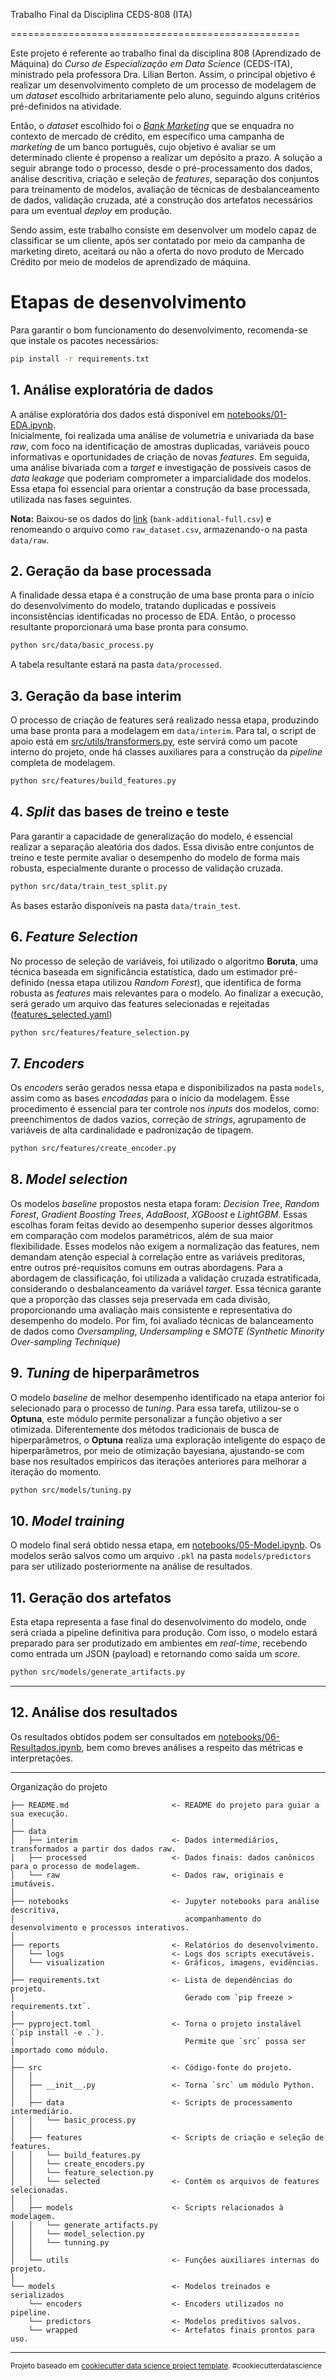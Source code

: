 Trabalho Final da Disciplina CEDS-808 (ITA)

==================================================

Este projeto é referente ao trabalho final da disciplina 808 (Aprendizado de Máquina) do *Curso de Especialização em Data Science* (CEDS-ITA), ministrado pela professora Dra. Lilian Berton. Assim, o principal objetivo é realizar um desenvolvimento completo de um processo de modelagem de um *dataset* escolhido arbritariamente pelo aluno, seguindo alguns critérios pré-definidos na atividade.

Então, o *dataset* escolhido foi o [*Bank Marketing*](https://archive.ics.uci.edu/dataset/222/bank+marketing) que se enquadra no contexto de mercado de crédito, em específico uma campanha de *marketing* de um banco português, cujo objetivo é avaliar se um determinado cliente é propenso a realizar um depósito a prazo. A solução a seguir abrange todo o processo, desde o pré-processamento dos dados, análise descritiva, criação e seleção de *features*, separação dos conjuntos para treinamento de modelos, avaliação de técnicas de desbalanceamento de dados, validação cruzada, até a construção dos artefatos necessários para um eventual *deploy* em produção.

Sendo assim, este trabalho consiste em desenvolver um modelo capaz de classificar se um cliente, após ser contatado por meio da campanha de marketing direto, aceitará ou não a oferta do novo produto de Mercado Crédito por meio de modelos de aprendizado de máquina. 

# Etapas de desenvolvimento

Para garantir o bom funcionamento do desenvolvimento, recomenda-se que instale os pacotes necessários:

```bash
pip install -r requirements.txt
```

## 1. Análise exploratória de dados

A análise exploratória dos dados está disponível em [notebooks/01-EDA.ipynb](notebooks/01-EDA.ipynb).  
Inicialmente, foi realizada uma análise de volumetria e univariada da base *raw*, com foco na identificação de amostras duplicadas, variáveis pouco informativas e oportunidades de criação de novas *features*. Em seguida, uma análise bivariada com a *target* e investigação de possíveis casos de *data leakage* que poderiam comprometer a imparcialidade dos modelos. Essa etapa foi essencial para orientar a construção da base processada, utilizada nas fases seguintes.

**Nota:** Baixou-se os dados do [link](https://archive.ics.uci.edu/dataset/222/bank+marketing) (`bank-additional-full.csv`) e renomeando o arquivo como `raw_dataset.csv`, armazenando-o na pasta `data/raw`.


## 2. Geração da base processada

A finalidade dessa etapa é a construção de uma base pronta para o início do desenvolvimento do modelo, tratando duplicadas e possíveis inconsistências identificadas no processo de EDA. Então, o processo resultante proporcionará uma base pronta para consumo.

```bash
python src/data/basic_process.py
```

A tabela resultante estará na pasta `data/processed`.

## 3. Geração da base interim

O processo de criação de features será realizado nessa etapa, produzindo uma base pronta para a modelagem em `data/interim`. Para tal, o script de apoio está em [src/utils/transformers.py](src/utils/transformers.py), este servirá como um pacote interno do projeto, onde há classes auxiliares para a construção da *pipeline* completa de modelagem.

```bash
python src/features/build_features.py
```

## 4. *Split* das bases de treino e teste

Para garantir a capacidade de generalização do modelo, é essencial realizar a separação aleatória dos dados. Essa divisão entre conjuntos de treino e teste permite avaliar o desempenho do modelo de forma mais robusta, especialmente durante o processo de validação cruzada.

```bash
python src/data/train_test_split.py
```

As bases estarão disponíveis na pasta `data/train_test`.

## 6. *Feature Selection*

No processo de seleção de variáveis, foi utilizado o algoritmo **Boruta**, uma técnica baseada em significância estatística, dado um estimador pré-definido (nessa etapa utilizou *Random Forest*), que identifica de forma robusta as *features* mais relevantes para o modelo. Ao finalizar a execução, será gerado um arquivo das features selecionadas e rejeitadas ([features_selected.yaml](src/features/selected/features_selected.yaml))

```bash
python src/features/feature_selection.py
```

## 7. *Encoders*

Os *encoders* serão gerados nessa etapa e disponibilizados na pasta `models`, assim como as bases *encodadas* para o início da modelagem. Esse procedimento é essencial para ter controle nos *inputs* dos modelos, como: preenchimentos de dados vazios, correção de *strings*, agrupamento de variáveis de alta cardinalidade e padronização de tipagem.

```bash
python src/features/create_encoder.py
```

## 8. *Model selection*

Os modelos *baseline* propostos nesta etapa foram: *Decision Tree*, *Random Forest*, *Gradient Boosting Trees*, *AdaBoost*, *XGBoost* e *LightGBM*. Essas escolhas foram feitas devido ao desempenho superior desses algoritmos em comparação com modelos paramétricos, além de sua maior flexibilidade. Esses modelos não exigem a normalização das features, nem demandam atenção especial à correlação entre as variáveis preditoras, entre outros pré-requisitos comuns em outras abordagens. Para a abordagem de classificação, foi utilizada a validação cruzada estratificada, considerando o desbalanceamento da variável *target*. Essa técnica garante que a proporção das classes seja preservada em cada divisão, proporcionando uma avaliação mais consistente e representativa do desempenho do modelo. Por fim, foi avaliado técnicas de balanceamento de dados como *Oversampling*, *Undersampling* e *SMOTE (Synthetic Minority Over-sampling Technique)*

## 9. *Tuning* de hiperparâmetros

O modelo *baseline* de melhor desempenho identificado na etapa anterior foi selecionado para o processo de *tuning*. Para essa tarefa, utilizou-se o **Optuna**, este módulo permite personalizar a função objetivo a ser otimizada. Diferentemente dos métodos tradicionais de busca de hiperparâmetros, o **Optuna** realiza uma exploração inteligente do espaço de hiperparâmetros, por meio de otimização bayesiana, ajustando-se com base nos resultados empíricos das iterações anteriores para melhorar a iteração do momento.

```bash
python src/models/tuning.py
```

## 10. *Model training*

O modelo final será obtido nessa etapa, em [notebooks/05-Model.ipynb](notebooks/05-Model.ipynb).  Os modelos serão salvos como um arquivo `.pkl` na pasta `models/predictors` para ser utilizado posteriormente na análise de resultados.

## 11. Geração dos artefatos

Esta etapa representa a fase final do desenvolvimento do modelo, onde será criada a pipeline definitiva para produção. Com isso, o modelo estará preparado para ser produtizado em ambientes em *real-time*, recebendo como entrada um JSON (payload) e retornando como saída um *score*.

```bash
python src/models/generate_artifacts.py
```

---

## 12. Análise dos resultados

Os resultados obtidos podem ser consultados em [notebooks/06-Resultados.ipynb](notebooks/06-Resultados.ipynb), bem como breves análises a respeito das métricas e interpretações.


------------

Organização do projeto


    ├── README.md                       <- README do projeto para guiar a sua execução.
    │
    ├── data
    │   ├── interim                     <- Dados intermediários, transformados a partir dos dados raw.
    │   ├── processed                   <- Dados finais: dados canônicos para o processo de modelagem.
    │   └── raw                         <- Dados raw, originais e imutáveis.
    │
    ├── notebooks                       <- Jupyter notebooks para análise descritiva, 
    │                                      acompanhamento do desenvolvimento e processos interativos.
    │
    ├── reports                         <- Relatórios do desenvolvimento.
    │   └── logs                        <- Logs dos scripts executáveis.
    │   └── visualization               <- Gráficos, imagens, evidências.
    │
    ├── requirements.txt                <- Lista de dependências do projeto. 
    │                                      Gerado com `pip freeze > requirements.txt`.
    │
    ├── pyproject.toml                  <- Torna o projeto instalável (`pip install -e .`). 
    │                                      Permite que `src` possa ser importado como módulo.
    │
    ├── src                             <- Código-fonte do projeto.
    │   │
    │   ├── __init__.py                 <- Torna `src` um módulo Python.
    │   │
    │   ├── data                        <- Scripts de processamento intermediário.
    │   │   └── basic_process.py
    │   │
    │   ├── features                    <- Scripts de criação e seleção de features.
    │   │   └── build_features.py
    │   │   └── create_encoders.py
    │   │   └── feature_selection.py
    │   │   └── selected                <- Contém os arquivos de features selecionadas.
    │   │
    │   ├── models                      <- Scripts relacionados à modelagem.
    │   │   └── generate_artifacts.py
    │   │   └── model_selection.py
    │   │   └── tunning.py
    │   │
    │   └── utils                       <- Funções auxiliares internas do projeto.
    │
    └── models                          <- Modelos treinados e serializados 
        └── encoders                    <- Encoders utilizados no pipeline.
        └── predictors                  <- Modelos preditivos salvos.
        └── wrapped                     <- Artefatos finais prontos para uso.


--------


<p><small>Projeto baseado em <a target="_blank" href=https://drivendata.github.io/cookiecutter-data-science/>cookiecutter data science project template</a>. #cookiecutterdatascience</small></p>